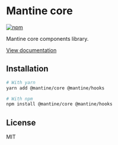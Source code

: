 # Mantine core

[![npm](https://img.shields.io/npm/dm/@mantine/core)](https://www.npmjs.com/package/@mantine/core)

Mantine core components library.

[View documentation](https://mantine.dev/)

## Installation

```bash
# With yarn
yarn add @mantine/core @mantine/hooks

# With npm
npm install @mantine/core @mantine/hooks
```

## License

MIT
